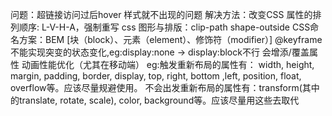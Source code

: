 问题：超链接访问过后hover 样式就不出现的问题 
解决方法：改变CSS 属性的排列顺序: L-V-H-A，强制重写
css 图形与排版：clip-path  shape-outside
CSS命名方案：BEM [块（block）、元素（element）、修饰符（modifier）]
@keyframe  
不能实现突变的状态变化,eg:display:none -> display:block不行
会增添/覆盖属性
动画性能优化（尤其在移动端）
eg:触发重新布局的属性有： width, height, margin, padding, border, display, top, right, bottom ,left, position, float, overflow等。应该尽量规避使用。
不会出发重新布局的属性有：transform(其中的translate, rotate, scale), color, background等。应该尽量用这些去取代